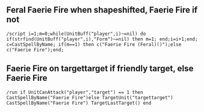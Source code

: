 ## Feral Faerie Fire when shapeshifted, Faerie Fire if not
```
/script i=1;m=0;while(UnitBuff("player",i)~=nil) do if(strfind(UnitBuff("player",i),"Form")~=nil) then m=1; end;i=i+1;end; c=CastSpellByName; if(m==1) then c("Faerie Fire (Feral)()");else c("Faerie Fire");end;
```
 

## Faerie Fire on targettarget if friendly target, else Faerie Fire
```
/run if UnitCanAttack("player","target") == 1 then CastSpellByName("Faerie Fire")else TargetUnit("targettarget") CastSpellByName("Faerie Fire") TargetLastTarget() end
```